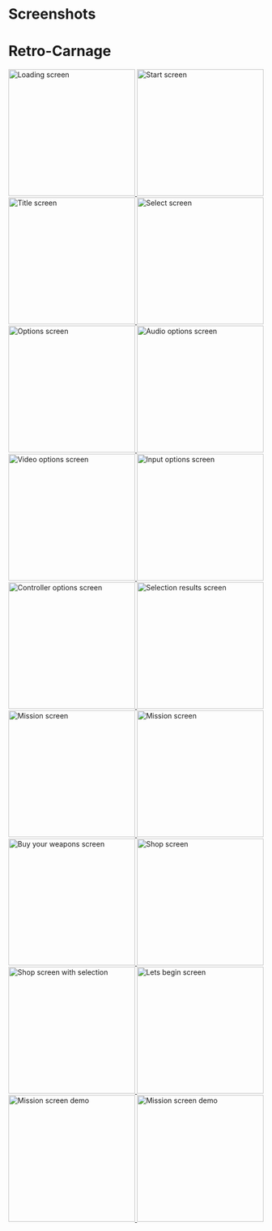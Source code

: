 # Screenshots

<link rel="stylesheet" href="/css/photoswipe.css">
<script type="module">
    import PhotoSwipeLightbox from '/js/photoswipe-lightbox.esm.js';
    const lightbox = new PhotoSwipeLightbox({
    gallery: '#game-gallery',
    children: 'a',
    pswpModule: () => import('/js/photoswipe.esm.js')
    });
    lightbox.init();
</script>

# Retro-Carnage

<div class="pswp-gallery pswp-gallery--single-column" id="game-gallery">
  <a href="/media/screenshot-loading.png" 
    data-pswp-width="2419" 
    data-pswp-height="1358" 
    target="_blank">
    <img src="/media/screenshot-loading-small.png" alt="Loading screen" style="width: 250px" title="Loading screen" />
  </a>
  <a href="/media/screenshot-start.png" 
    data-pswp-width="2419" 
    data-pswp-height="1358" 
    target="_blank">
    <img src="/media/screenshot-start-small.png" alt="Start screen" style="width: 250px" title="Start screen"/>
  </a>
  <a href="/media/screenshot-title.png" 
    data-pswp-width="2419" 
    data-pswp-height="1358" 
    target="_blank">
    <img src="/media/screenshot-title-small.png" alt="Title screen" style="width: 250px" title="Title screen"/>
  </a>
  <a href="/media/screenshot-select.png" 
    data-pswp-width="2419" 
    data-pswp-height="1358" 
    target="_blank">
    <img src="/media/screenshot-select-small.png" alt="Select screen" style="width: 250px" title="Select screen"/>
  </a>
  <a href="/media/screenshot-options.png" 
    data-pswp-width="2419" 
    data-pswp-height="1358" 
    target="_blank">
    <img src="/media/screenshot-options-small.png" alt="Options screen" style="width: 250px" title="Options screen"/>
  </a>
  <a href="/media/screenshot-options-audio.png" 
    data-pswp-width="2419" 
    data-pswp-height="1358" 
    target="_blank">
    <img src="/media/screenshot-options-audio-small.png" alt="Audio options screen" style="width: 250px" title="Audio options screen"/>
  </a>  
  <a href="/media/screenshot-options-video.png" 
    data-pswp-width="2419" 
    data-pswp-height="1358" 
    target="_blank">
    <img src="/media/screenshot-options-video-small.png" alt="Video options screen" style="width: 250px" title="Video options screen"/>
  </a>  
  <a href="/media/screenshot-options-input.png" 
    data-pswp-width="2419" 
    data-pswp-height="1358" 
    target="_blank">
    <img src="/media/screenshot-options-input-small.png" alt="Input options screen" style="width: 250px" title="Input options screen"/>
  </a>
  <a href="/media/screenshot-options-controller.png" 
    data-pswp-width="2419" 
    data-pswp-height="1358" 
    target="_blank">
    <img src="/media/screenshot-options-controller-small.png" alt="Controller options screen" style="width: 250px" title="Controller options screen"/>
  </a>
  <a href="/media/screenshot-select-results.png" 
    data-pswp-width="2419" 
    data-pswp-height="1358" 
    target="_blank">
    <img src="/media/screenshot-select-results-small.png" alt="Selection results screen" style="width: 250px" title="Selection results screen"/>
  </a>
  <a href="/media/screenshot-mission-1.png" 
    data-pswp-width="2419" 
    data-pswp-height="1358" 
    target="_blank">
    <img src="/media/screenshot-mission-1-small.png" alt="Mission screen" style="width: 250px" title="Mission screen"/>
  </a>
  <a href="/media/screenshot-mission-2.png" 
    data-pswp-width="2419" 
    data-pswp-height="1358" 
    target="_blank">
    <img src="/media/screenshot-mission-2-small.png" alt="Mission screen" style="width: 250px" title="Mission screen"/>
  </a>
  <a href="/media/screenshot-buy-your-weapons.png" 
    data-pswp-width="2419" 
    data-pswp-height="1358" 
    target="_blank">
    <img src="/media/screenshot-buy-your-weapons-small.png" alt="Buy your weapons screen" style="width: 250px" title="Buy your weapons screen"/>
  </a>
  <a href="/media/screenshot-shop.png" 
    data-pswp-width="2419" 
    data-pswp-height="1358" 
    target="_blank">
    <img src="/media/screenshot-shop-small.png" alt="Shop screen" style="width: 250px" title="Shop screen"/>
  </a>
  <a href="/media/screenshot-shop-modal.png" 
    data-pswp-width="2419" 
    data-pswp-height="1358" 
    target="_blank">
    <img src="/media/screenshot-shop-modal-small.png" alt="Shop screen with selection" style="width: 250px" title="Shop screen with selection"/>
  </a>
  <a href="/media/screenshot-lets-begin.png" 
    data-pswp-width="2419" 
    data-pswp-height="1358" 
    target="_blank">
    <img src="/media/screenshot-lets-begin-small.png" alt="Lets begin screen" style="width: 250px" title="Lets begin screen"/>
  </a>
  <a href="/media/screenshot-demo-mission-1.png" 
    data-pswp-width="2419" 
    data-pswp-height="1358" 
    target="_blank">
    <img src="/media/screenshot-demo-mission-1-small.png" alt="Mission screen demo" style="width: 250px" title="Mission screen demo"/>
  </a>
  <a href="/media/screenshot-demo-mission-2.png" 
    data-pswp-width="2419" 
    data-pswp-height="1358" 
    target="_blank">
    <img src="/media/screenshot-demo-mission-2-small.png" alt="Mission screen demo" style="width: 250px" title="Mission screen demo"/>
  </a>
</div>
